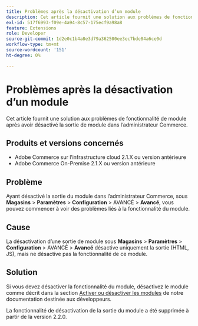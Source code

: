 ```yaml
---
title: Problèmes après la désactivation d’un module
description: Cet article fournit une solution aux problèmes de fonctionnalité de module après avoir désactivé la sortie de module dans l’administrateur Commerce.
exl-id: 517f6993-f09e-4a94-8c57-175ecf9a98a8
feature: Extensions
role: Developer
source-git-commit: 1d2e0c1b4a8e3d79a362500ee3ec7bde84a6ce0d
workflow-type: tm+mt
source-wordcount: '151'
ht-degree: 0%

---
```


# Problèmes après la désactivation d’un module

Cet article fournit une solution aux problèmes de fonctionnalité de module après avoir désactivé la sortie de module dans l’administrateur Commerce.

## Produits et versions concernés

* Adobe Commerce sur l’infrastructure cloud 2.1.X ou version antérieure
* Adobe Commerce On-Premise 2.1.X ou version antérieure

## Problème

Ayant désactivé la sortie du module dans l’administrateur Commerce, sous **Magasins** > **Paramètres** > **Configuration** > AVANCÉ > **Avancé**, vous pouvez commencer à voir des problèmes liés à la fonctionnalité du module.

## Cause

La désactivation d’une sortie de module sous **Magasins** > **Paramètres** > **Configuration** > AVANCÉ > **Avancé** désactive uniquement la sortie (HTML, JS), mais ne désactive pas la fonctionnalité de ce module.

## Solution

Si vous devez désactiver la fonctionnalité du module, désactivez le module comme décrit dans la section [Activer ou désactiver les modules](https://devdocs.magento.com/guides/v2.1/install-gde/install/cli/install-cli-subcommands-enable.html) de notre documentation destinée aux développeurs.

La fonctionnalité de désactivation de la sortie du module a été supprimée à partir de la version 2.2.0.
